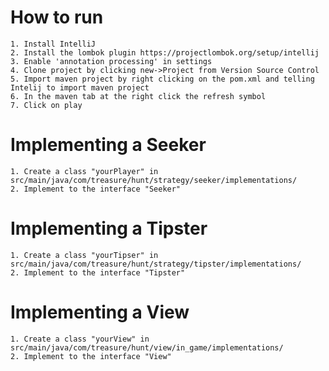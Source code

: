 # How to run
    1. Install IntelliJ
    2. Install the lombok plugin https://projectlombok.org/setup/intellij
    3. Enable 'annotation processing' in settings
    4. Clone project by clicking new->Project from Version Source Control
    5. Import maven project by right clicking on the pom.xml and telling Intelij to import maven project
    6. In the maven tab at the right click the refresh symbol
    7. Click on play

# Implementing a Seeker
    1. Create a class "yourPlayer" in
    src/main/java/com/treasure/hunt/strategy/seeker/implementations/
    2. Implement to the interface "Seeker"

# Implementing a Tipster
    1. Create a class "yourTipser" in
    src/main/java/com/treasure/hunt/strategy/tipster/implementations/
    2. Implement to the interface "Tipster"
    
# Implementing a View
    1. Create a class "yourView" in
    src/main/java/com/treasure/hunt/view/in_game/implementations/
    2. Implement to the interface "View"